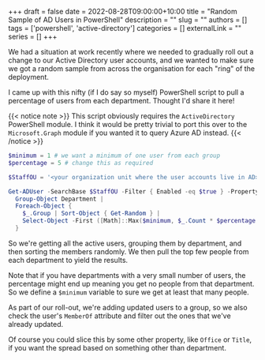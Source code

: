 +++ 
draft = false
date = 2022-08-28T09:00:00+10:00
title = "Random Sample of AD Users in PowerShell"
description = ""
slug = ""
authors = []
tags = ['powershell', 'active-directory']
categories = []
externalLink = ""
series = []
+++

We had a situation at work recently where we needed to gradually roll out a change to our Active Directory user accounts, and we wanted to make sure we got a random sample from across the organisation for each "ring" of the deployment.

<!--more-->

I came up with this nifty (if I do say so myself) PowerShell script to pull a percentage of users from each department. Thought I'd share it here!

{{< notice note >}}
This script obviously requires the `ActiveDirectory` PowerShell module. I think it would be pretty trivial to port this over to the `Microsoft.Graph` module if you wanted it to query Azure AD instead.
{{< /notice >}}

```powershell
$minimum = 1 # we want a minimum of one user from each group
$percentage = 5 # change this as required

$StaffOU = '<your organization unit where the user accounts live in AD>'

Get-ADUser -SearchBase $StaffOU -Filter { Enabled -eq $true } -Property Department |
  Group-Object Department |
  Foreach-Object {
    $_.Group | Sort-Object { Get-Random } |
    Select-Object -First ([Math]::Max($minimum, $_.Count * $percentage / 100))
  }
```

So we're getting all the active users, grouping them by department, and then sorting the members randomly. We then pull the top few people from each department to yield the results.

Note that if you have departments with a very small number of users, the percentage might end up meaning you get no people from that department. So we define a `$minimum` variable to sure we get at least that many people.

As part of our roll-out, we're adding updated users to a group, so we also check the user's `MemberOf` attribute and filter out the ones that we've already updated.

Of course you could slice this by some other property, like `Office` or `Title`, if you want the spread based on something other than department.